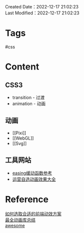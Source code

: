 Created Date：2022-12-17 21:02:23  
Last Modified：2022-12-17 21:02:23

# Tags

 #css

# Content

## CSS3

- transition - 过渡
- animation - 动画

## 动画

- [[Pixi]]
- [[WebGL]]
- [[Svg]]

## 工具网站

- [easing缓动函数参考](https://easings.net/#)
- [运营自选动画效果大全](https://animista.net/)

# Reference

[如何选取合适的前端动效方案](https:juejin.cn/post/6844903830094610446)  
[最全动画库总结](https://www.codeinwp.com/blog/best-javascript-animation-libraries/)  
[awesome](https://project-awesome.org/sergey-pimenov/awesome-web-animation)

